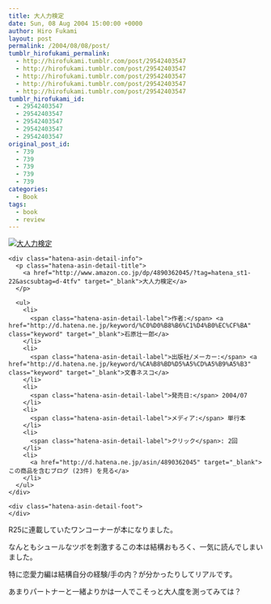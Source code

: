 ```yaml
---
title: 大人力検定
date: Sun, 08 Aug 2004 15:00:00 +0000
author: Hiro Fukami
layout: post
permalink: /2004/08/08/post/
tumblr_hirofukami_permalink:
  - http://hirofukami.tumblr.com/post/29542403547
  - http://hirofukami.tumblr.com/post/29542403547
  - http://hirofukami.tumblr.com/post/29542403547
  - http://hirofukami.tumblr.com/post/29542403547
  - http://hirofukami.tumblr.com/post/29542403547
tumblr_hirofukami_id:
  - 29542403547
  - 29542403547
  - 29542403547
  - 29542403547
  - 29542403547
original_post_id:
  - 739
  - 739
  - 739
  - 739
  - 739
categories:
  - Book
tags:
  - book
  - review
---
```

<div class="section">
  <div class="hatena-asin-detail">
    <p>
      <a href="http://www.amazon.co.jp/dp/4890362045/?tag=hatena_st1-22&ascsubtag=d-4tfv" target="_blank"><img src="http://ecx.images-amazon.com/images/I/51HBQCB09DL._SL160_.jpg?w=830" class="hatena-asin-detail-image" alt="大人力検定" title="大人力検定" data-recalc-dims="1" /></a>
    </p>
    
    <div class="hatena-asin-detail-info">
      <p class="hatena-asin-detail-title">
        <a href="http://www.amazon.co.jp/dp/4890362045/?tag=hatena_st1-22&ascsubtag=d-4tfv" target="_blank">大人力検定</a>
      </p>
      
      <ul>
        <li>
          <span class="hatena-asin-detail-label">作者:</span> <a href="http://d.hatena.ne.jp/keyword/%C0%D0%B8%B6%C1%D4%B0%EC%CF%BA" class="keyword" target="_blank">石原壮一郎</a>
        </li>
        <li>
          <span class="hatena-asin-detail-label">出版社/メーカー:</span> <a href="http://d.hatena.ne.jp/keyword/%CA%B8%BD%D5%A5%CD%A5%B9%A5%B3" class="keyword" target="_blank">文春ネスコ</a>
        </li>
        <li>
          <span class="hatena-asin-detail-label">発売日:</span> 2004/07
        </li>
        <li>
          <span class="hatena-asin-detail-label">メディア:</span> 単行本
        </li>
        <li>
          <span class="hatena-asin-detail-label">クリック</span>: 2回
        </li>
        <li>
          <a href="http://d.hatena.ne.jp/asin/4890362045" target="_blank">この商品を含むブログ (23件) を見る</a>
        </li>
      </ul>
    </div>
    
    <div class="hatena-asin-detail-foot">
    </div>
  </div>
  
  <p>
    R25に連載していたワンコーナーが本になりました。
  </p>
  
  <p>
    なんともシュールなツボを刺激するこの本は結構おもろく、一気に読んでしまいました。
  </p>
  
  <p>
    特に恋愛力編は結構自分の経験/手の内？が分かったりしてリアルです。
  </p>
  
  <p>
    あまりパートナーと一緒よりかは一人でこそっと大人度を測ってみては？
  </p>
</div>